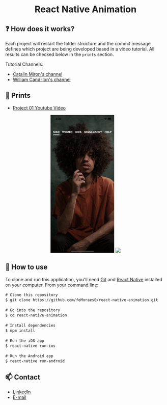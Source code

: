 <h1 align="center">React Native Animation</h1>

## :question: How does it works?
Each project will restart the folder structure and the commit message defines which project are being developed based in a video tutorial. All results can be checked below in the `prints` section.

Tutorial Channels:
 - [Catalin Miron's channel](https://www.youtube.com/channel/UCTcH04SRuyedaSuuQVeAcdg)
 - [William Candillon's channel](https://www.youtube.com/user/wcandill)

## :iphone: Prints
 - [Project 01 Youtube Video](https://www.youtube.com/watch?v=ZiSN9uik6OY)
<p align="center">
  <img width="200" src="prints/project-01/printscreen.png" />
  <img width="220" src="prints/project-01/demo.gif">
</p>

## :book: How to use

To clone and run this application, you'll need [Git](https://git-scm.com/downloads) and [React Native](https://reactnative.dev/docs/getting-started) installed on your computer. From your command line:

```
# Clone this repository
$ git clone https://github.com/feMoraes0/react-native-animation.git

# Go into the repository
$ cd react-native-animation

# Install dependencies
$ npm install

# Run the iOS app
$ react-native run-ios

# Run the Android app
$ react-native run-android
```

## :mailbox: Contact
  - <a target="_blank" href="https://www.linkedin.com/in/fernando-moraes-48a26916a/">LinkedIn</a>
  - <a target="_blank" href="mailto:fernandomoraes.lopes@gmail.com">E-mail</a>